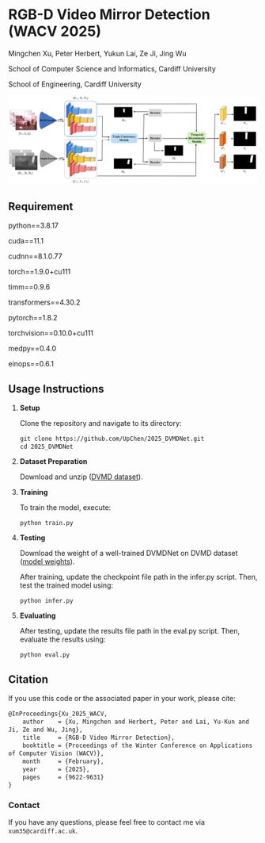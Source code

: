 # RGB-D Video Mirror Detection (WACV 2025)

Mingchen Xu, Peter Herbert, Yukun Lai, Ze Ji, Jing Wu

School of Computer Science and Informatics, Cardiff University

School of Engineering, Cardiff University

<p align="center">
  <img src="resources/Architecture7.png"  width="750"/>
</p>

## Requirement

python==3.8.17

cuda==11.1

cudnn==8.1.0.77

torch==1.9.0+cu111

timm==0.9.6

transformers==4.30.2 

pytorch==1.8.2

torchvision==0.10.0+cu111

medpy==0.4.0

einops==0.6.1


## Usage Instructions

1. **Setup**

   Clone the repository and navigate to its directory:

   ```shell
   git clone https://github.com/UpChen/2025_DVMDNet.git
   cd 2025_DVMDNet
   ```
   
2. **Dataset Preparation**

   Download and unzip ([DVMD dataset](https://drive.google.com/drive/folders/1QwcB8Oxd1h5t_sa_wFoSNPUQlpSK1-af?usp=drive_link)).
   
3. **Training**
   
   To train the model, execute:
    
   ```shell
   python train.py
   ```
   
4. **Testing**

   Download the weight of a well-trained DVMDNet on DVMD dataset ([model weights](https://drive.google.com/drive/folders/1qNAAlUL6cQSXKa73rzCPLVba0ETmDz0g?usp=drive_link)).

   After training, update the checkpoint file path in the infer.py script. Then, test the trained model using:
   
   ```shell
   python infer.py
   ```
   
6. **Evaluating**

   After testing, update the results file path in the eval.py script. Then, evaluate the results using:
   
   ```shell
   python eval.py
   ```
   
## Citation

If you use this code or the associated paper in your work, please cite:
   
```
@InProceedings{Xu_2025_WACV,
    author    = {Xu, Mingchen and Herbert, Peter and Lai, Yu-Kun and Ji, Ze and Wu, Jing},
    title     = {RGB-D Video Mirror Detection},
    booktitle = {Proceedings of the Winter Conference on Applications of Computer Vision (WACV)},
    month     = {February},
    year      = {2025},
    pages     = {9622-9631}
}
```

### Contact
If you have any questions, please feel free to contact me via `xum35@cardiff.ac.uk`.

